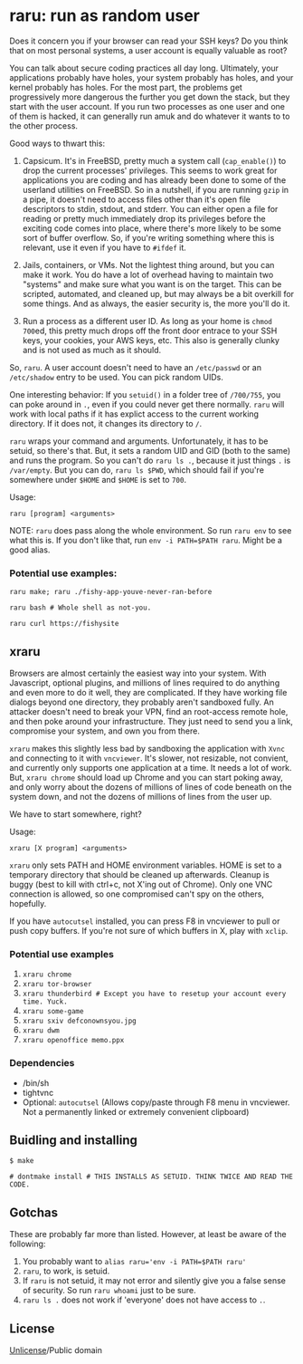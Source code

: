 # raru: run as random user

Does it concern you if your browser can read your SSH keys? Do you think that on most personal systems, a user account is equally valuable as root?

You can talk about secure coding practices all day long. Ultimately, your applications probably have holes, your system probably has holes, and your kernel probably has holes. For the most part, the problems get progressively more dangerous the further you get down the stack, but they start with the user account. If you run two processes as one user and one of them is hacked, it can generally run amuk and do whatever it wants to to the other process.

Good ways to thwart this:

1. Capsicum. It's in FreeBSD, pretty much a system call (`cap_enable()`) to drop the current processes' privileges. This seems to work great for applications you are coding and has already been done to some of the userland utilities on FreeBSD. So in a nutshell, if you are running `gzip` in a pipe, it doesn't need to access files other than it's open file descriptors to stdin, stdout, and stderr. You can either open a file for reading or pretty much immediately drop its privileges before the exciting code comes into place, where there's more likely to be some sort of buffer overflow. So, if you're writing something where this is relevant, use it even if you have to `#ifdef` it.

2. Jails, containers, or VMs. Not the lightest thing around, but you can make it work. You do have a lot of overhead having to maintain two "systems" and make sure what you want is on the target. This can be scripted, automated, and cleaned up, but may always be a bit overkill for some things. And as always, the easier security is, the more you'll do it.

3. Run a process as a different user ID. As long as your home is `chmod 700`ed, this pretty much drops off the front door entrace to your SSH keys, your cookies, your AWS keys, etc. This also is generally clunky and is not used as much as it should.

So, `raru`. A user account doesn't need to have an `/etc/passwd` or an `/etc/shadow` entry to be used. You can pick random UIDs.

One interesting behavior: If you `setuid()` in a folder tree of `/700/755`, you can poke around in `.`, even if you could never get there normally. `raru` will work with local paths if it has explict access to the current working directory. If it does not, it changes its directory to `/`.

`raru` wraps your command and arguments. Unfortunately, it has to be setuid, so there's that. But, it sets a random UID and GID (both to the same) and runs the program. So you can't do `raru ls .`, because it just things `.` is `/var/empty`. But you can do, `raru ls $PWD`, which should fail if you're somewhere under `$HOME` and `$HOME` is set to `700`.

Usage:

`raru [program] <arguments>`

NOTE: `raru` does pass along the whole environment. So run `raru env` to see what this is. If you don't like that, run `env -i PATH=$PATH raru`. Might be a good alias.

### Potential use examples:

`raru make; raru ./fishy-app-youve-never-ran-before`

`raru bash # Whole shell as not-you.`

`raru curl https://fishysite`

## xraru

Browsers are almost certainly the easiest way into your system. With Javascript, optional plugins, and millions of lines required to do anything and even more to do it well, they are complicated. If they have working file dialogs beyond one directory, they probably aren't sandboxed fully. An attacker doesn't need to break your VPN, find an root-access remote hole, and then poke around your infrastructure. They just need to send you a link, compromise your system, and own you from there.

`xraru` makes this slightly less bad by sandboxing the application with `Xvnc` and connecting to it with `vncviewer`. It's slower, not resizable, not convient, and currently only supports one application at a time. It needs a lot of work. But, `xraru chrome` should load up Chrome and you can start poking away, and only worry about the dozens of millions of lines of code beneath on the system down, and not the dozens of millions of lines from the user up.

We have to start somewhere, right?

Usage:

`xraru [X program] <arguments>`

`xraru` only sets PATH and HOME environment variables. HOME is set to a temporary directory that should be cleaned up afterwards. Cleanup is buggy (best to kill with ctrl+c, not X'ing out of Chrome). Only one VNC connection is allowed, so one compromised can't spy on the others, hopefully.

If you have `autocutsel` installed, you can press F8 in vncviewer to pull or push copy buffers. If you're not sure of which buffers in X, play with `xclip`.

### Potential use examples

1. `xraru chrome`
2. `xraru tor-browser`
3. `xraru thunderbird # Except you have to resetup your account every time. Yuck.`
4. `xraru some-game`
5. `xraru sxiv defconownsyou.jpg`
6. `xraru dwm`
7. `xraru openoffice memo.ppx`

### Dependencies

* /bin/sh
* tightvnc
* Optional: `autocutsel` (Allows copy/paste through F8 menu in vncviewer. Not a permanently linked or extremely convenient clipboard)

## Buidling and installing

`$ make`

`# dontmake install # THIS INSTALLS AS SETUID. THINK TWICE AND READ THE CODE.`

## Gotchas

These are probably far more than listed. However, at least be aware of the following:

1. You probably want to `alias raru='env -i PATH=$PATH raru'`
2. `raru`, to work, is setuid.
3. If `raru` is not setuid, it may not error and silently give you a false sense of security. So run `raru whoami` just to be sure.
4. `raru ls .` does not work if 'everyone' does not have access to `.`.

## License

[Unlicense](LICENSE)/Public domain
